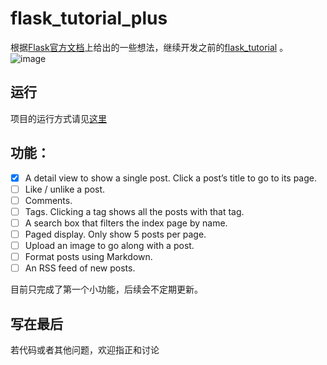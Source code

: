 # flask_tutorial_plus

根据[Flask官方文档](https://flask.palletsprojects.com/en/2.2.x/tutorial/next/)上给出的一些想法，继续开发之前的[flask_tutorial](https://github.com/foreverMMMM/flask_tutorial) 。
![image](https://user-images.githubusercontent.com/81068011/198559681-b42320f3-0e89-49fa-b6f4-65a369bdc2fb.png)


## 运行
项目的运行方式请见[这里](https://github.com/foreverMMMM/flask_tutorial)

## 功能：
- [x] A detail view to show a single post. Click a post’s title to go to its page.
- [ ] Like / unlike a post.
- [ ] Comments.
- [ ] Tags. Clicking a tag shows all the posts with that tag.
- [ ] A search box that filters the index page by name.
- [ ] Paged display. Only show 5 posts per page.
- [ ] Upload an image to go along with a post.
- [ ] Format posts using Markdown.
- [ ] An RSS feed of new posts.

目前只完成了第一个小功能，后续会不定期更新。

## 写在最后
若代码或者其他问题，欢迎指正和讨论
